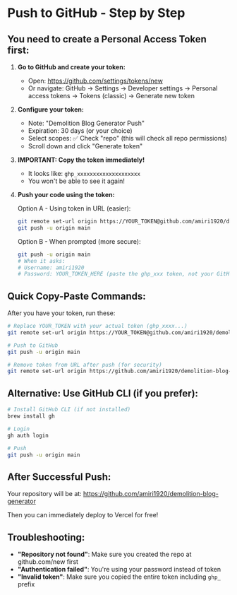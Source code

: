 # Push to GitHub - Step by Step

## You need to create a Personal Access Token first:

1. **Go to GitHub and create your token:**
   - Open: https://github.com/settings/tokens/new
   - Or navigate: GitHub → Settings → Developer settings → Personal access tokens → Tokens (classic) → Generate new token

2. **Configure your token:**
   - Note: "Demolition Blog Generator Push"
   - Expiration: 30 days (or your choice)
   - Select scopes: ✅ Check "repo" (this will check all repo permissions)
   - Scroll down and click "Generate token"

3. **IMPORTANT: Copy the token immediately!**
   - It looks like: `ghp_xxxxxxxxxxxxxxxxxxxx`
   - You won't be able to see it again!

4. **Push your code using the token:**
   
   Option A - Using token in URL (easier):
   ```bash
   git remote set-url origin https://YOUR_TOKEN@github.com/amiri1920/demolition-blog-generator.git
   git push -u origin main
   ```
   
   Option B - When prompted (more secure):
   ```bash
   git push -u origin main
   # When it asks:
   # Username: amiri1920
   # Password: YOUR_TOKEN_HERE (paste the ghp_xxx token, not your GitHub password)
   ```

## Quick Copy-Paste Commands:

After you have your token, run these:

```bash
# Replace YOUR_TOKEN with your actual token (ghp_xxxx...)
git remote set-url origin https://YOUR_TOKEN@github.com/amiri1920/demolition-blog-generator.git

# Push to GitHub
git push -u origin main

# Remove token from URL after push (for security)
git remote set-url origin https://github.com/amiri1920/demolition-blog-generator.git
```

## Alternative: Use GitHub CLI (if you prefer):

```bash
# Install GitHub CLI (if not installed)
brew install gh

# Login
gh auth login

# Push
git push -u origin main
```

## After Successful Push:

Your repository will be at:
https://github.com/amiri1920/demolition-blog-generator

Then you can immediately deploy to Vercel for free!

## Troubleshooting:

- **"Repository not found"**: Make sure you created the repo at github.com/new first
- **"Authentication failed"**: You're using your password instead of token
- **"Invalid token"**: Make sure you copied the entire token including `ghp_` prefix